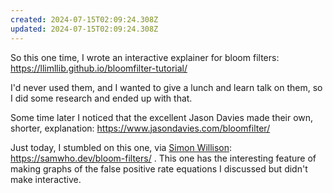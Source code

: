 ```yaml
---
created: 2024-07-15T02:09:24.308Z
updated: 2024-07-15T02:09:24.308Z
---
```

So this one time, I wrote an interactive explainer for bloom filters: https://llimllib.github.io/bloomfilter-tutorial/

I'd never used them, and I wanted to give a lunch and learn talk on them, so I did some research and ended up with that.

Some time later I noticed that the excellent Jason Davies made their own, shorter, explanation: https://www.jasondavies.com/bloomfilter/

Just today, I stumbled on this one, via [Simon Willison](https://simonwillison.net/2024/Jul/13/load-balancing/):  https://samwho.dev/bloom-filters/ . This one has the interesting feature of making graphs of the false positive rate equations I discussed but didn't make interactive.
